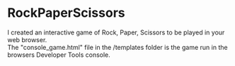 # RockPaperScissors

I created an interactive game of Rock, Paper, Scissors to be played in your web browser.  
The "console_game.html" file in the /templates folder is the game run in the browsers Developer Tools console.
